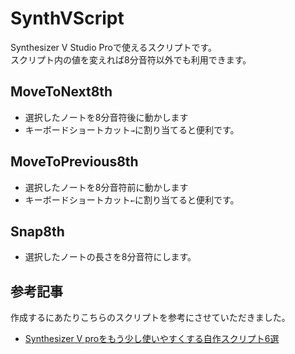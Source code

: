 # SynthVScript
Synthesizer V Studio Proで使えるスクリプトです。  
スクリプト内の値を変えれば8分音符以外でも利用できます。
## MoveToNext8th
- 選択したノートを8分音符後に動かします
- キーボードショートカット`→`に割り当てると便利です。
## MoveToPrevious8th
- 選択したノートを8分音符前に動かします
- キーボードショートカット`←`に割り当てると便利です。
## Snap8th
- 選択したノートの長さを8分音符にします。
## 参考記事
作成するにあたりこちらのスクリプトを参考にさせていただきました。
- [Synthesizer V proをもう少し使いやすくする自作スクリプト6選](https://note.com/rem_maysick/n/n0a6eb88a1145)